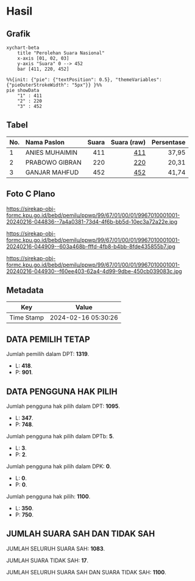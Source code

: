 # Hasil

## Grafik

```mermaid
xychart-beta
    title "Perolehan Suara Nasional"
    x-axis [01, 02, 03]
    y-axis "Suara" 0 --> 452
    bar [411, 220, 452]
```

```mermaid
%%{init: {"pie": {"textPosition": 0.5}, "themeVariables": {"pieOuterStrokeWidth": "5px"}} }%%
pie showData
    "1" : 411
    "2" : 220
    "3" : 452
```

## Tabel

| No. | Nama Paslon    | Suara | Suara (raw) | Persentase |
|:--- |:-------------- | -----:| -----------:| ----------:|
| 1   | ANIES MUHAIMIN | 411   | [411][p-1]  | 37,95      |
| 2   | PRABOWO GIBRAN | 220   | [220][p-2]  | 20,31      |
| 3   | GANJAR MAHFUD  | 452   | [452][p-3]  | 41,74      |


[p-1]: https://github.com/gigit-pemilu/pemilu-2024/blob/main/pilpres/hitung-suara/sub/99-luar-negeri/sub/67-london-inggris/sub/01-london-inggris/sub/0001-london-inggris/sub/001-pos-001/sub/paslon-1.txt
[p-2]: https://github.com/gigit-pemilu/pemilu-2024/blob/main/pilpres/hitung-suara/sub/99-luar-negeri/sub/67-london-inggris/sub/01-london-inggris/sub/0001-london-inggris/sub/001-pos-001/sub/paslon-2.txt
[p-3]: https://github.com/gigit-pemilu/pemilu-2024/blob/main/pilpres/hitung-suara/sub/99-luar-negeri/sub/67-london-inggris/sub/01-london-inggris/sub/0001-london-inggris/sub/001-pos-001/sub/paslon-3.txt

## Foto C Plano

https://sirekap-obj-formc.kpu.go.id/bebd/pemilu/ppwp/99/67/01/00/01/9967010001001-20240216-044836--7a4a0381-73d4-4f6b-bb5d-10ec3a72a22e.jpg

https://sirekap-obj-formc.kpu.go.id/bebd/pemilu/ppwp/99/67/01/00/01/9967010001001-20240216-044909--603a468b-fffd-4fb8-b4bb-8fde435855b7.jpg

https://sirekap-obj-formc.kpu.go.id/bebd/pemilu/ppwp/99/67/01/00/01/9967010001001-20240216-044930--f60ee403-62a4-4d99-9dbe-450cb039083c.jpg


## Metadata

| Key        | Value               |
| ---------- | ------------------- |
| Time Stamp | 2024-02-16 05:30:26 |


## DATA PEMILIH TETAP

Jumlah pemilih dalam DPT: **1319**.
 * L: **418**.
 * P: **901**.

## DATA PENGGUNA HAK PILIH

Jumlah pengguna hak pilih dalam DPT: **1095**.
 * L: **347**.
 * P: **748**.

Jumlah pengguna hak pilih dalam DPTb: **5**.
 * L: **3**.
 * P: **2**.

Jumlah pengguna hak pilih dalam DPK: **0**.
 * L: **0**.
 * P: **0**.

Jumlah pengguna hak pilih: **1100**.
 * L: **350**.
 * P: **750**.

## JUMLAH SUARA SAH DAN TIDAK SAH

JUMLAH SELURUH SUARA SAH: **1083**.

JUMLAH SUARA TIDAK SAH: **17**.

JUMLAH SELURUH SUARA SAH DAN SUARA TIDAK SAH: **1100**.


